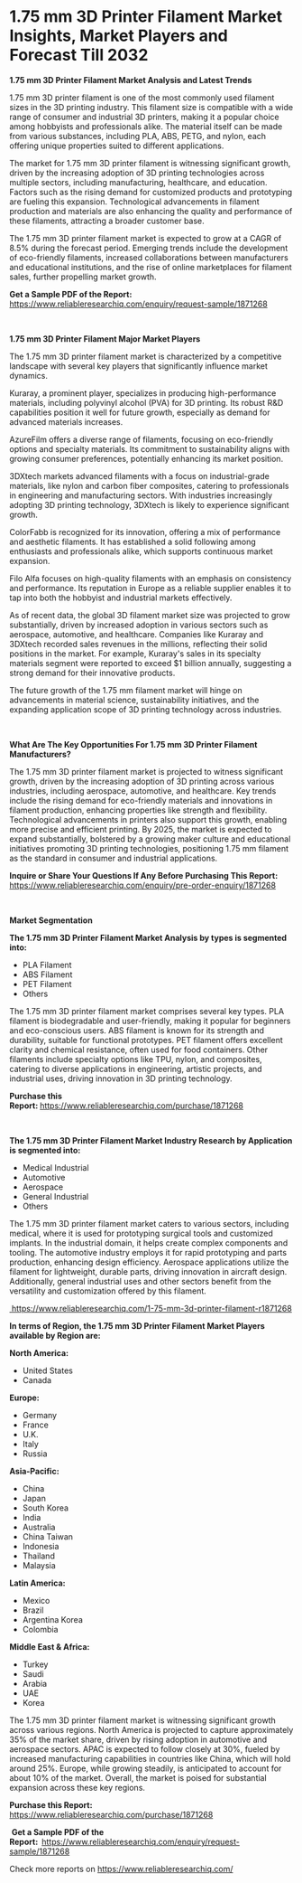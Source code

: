 <p><h1>1.75 mm 3D Printer Filament Market Insights, Market Players and Forecast Till 2032</h1></p><p><strong>1.75 mm 3D Printer Filament Market Analysis and Latest Trends</strong></p>
<p><p>1.75 mm 3D printer filament is one of the most commonly used filament sizes in the 3D printing industry. This filament size is compatible with a wide range of consumer and industrial 3D printers, making it a popular choice among hobbyists and professionals alike. The material itself can be made from various substances, including PLA, ABS, PETG, and nylon, each offering unique properties suited to different applications.</p><p>The market for 1.75 mm 3D printer filament is witnessing significant growth, driven by the increasing adoption of 3D printing technologies across multiple sectors, including manufacturing, healthcare, and education. Factors such as the rising demand for customized products and prototyping are fueling this expansion. Technological advancements in filament production and materials are also enhancing the quality and performance of these filaments, attracting a broader customer base.</p><p>The 1.75 mm 3D printer filament market is expected to grow at a CAGR of 8.5% during the forecast period. Emerging trends include the development of eco-friendly filaments, increased collaborations between manufacturers and educational institutions, and the rise of online marketplaces for filament sales, further propelling market growth.</p></p>
<p><strong>Get a Sample PDF of the Report:&nbsp;</strong> <a href="https://www.reliableresearchiq.com/enquiry/request-sample/1871268?utm_campaign=1082&utm_medium=2&utm_source=Github&utm_content=ia&utm_term=04022025&utm_id=175-mm-3d-printer-filament">https://www.reliableresearchiq.com/enquiry/request-sample/1871268</a></p>
<p>&nbsp;</p>
<p><strong>1.75 mm 3D Printer Filament Major Market Players</strong></p>
<p><p>The 1.75 mm 3D printer filament market is characterized by a competitive landscape with several key players that significantly influence market dynamics. </p><p>Kuraray, a prominent player, specializes in producing high-performance materials, including polyvinyl alcohol (PVA) for 3D printing. Its robust R&D capabilities position it well for future growth, especially as demand for advanced materials increases. </p><p>AzureFilm offers a diverse range of filaments, focusing on eco-friendly options and specialty materials. Its commitment to sustainability aligns with growing consumer preferences, potentially enhancing its market position.</p><p>3DXtech markets advanced filaments with a focus on industrial-grade materials, like nylon and carbon fiber composites, catering to professionals in engineering and manufacturing sectors. With industries increasingly adopting 3D printing technology, 3DXtech is likely to experience significant growth.</p><p>ColorFabb is recognized for its innovation, offering a mix of performance and aesthetic filaments. It has established a solid following among enthusiasts and professionals alike, which supports continuous market expansion. </p><p>Filo Alfa focuses on high-quality filaments with an emphasis on consistency and performance. Its reputation in Europe as a reliable supplier enables it to tap into both the hobbyist and industrial markets effectively.</p><p>As of recent data, the global 3D filament market size was projected to grow substantially, driven by increased adoption in various sectors such as aerospace, automotive, and healthcare. Companies like Kuraray and 3DXtech recorded sales revenues in the millions, reflecting their solid positions in the market. For example, Kuraray's sales in its specialty materials segment were reported to exceed $1 billion annually, suggesting a strong demand for their innovative products.</p><p>The future growth of the 1.75 mm filament market will hinge on advancements in material science, sustainability initiatives, and the expanding application scope of 3D printing technology across industries.</p></p>
<p>&nbsp;</p>
<p><strong>What Are The Key Opportunities For 1.75 mm 3D Printer Filament Manufacturers?</strong></p>
<p><p>The 1.75 mm 3D printer filament market is projected to witness significant growth, driven by the increasing adoption of 3D printing across various industries, including aerospace, automotive, and healthcare. Key trends include the rising demand for eco-friendly materials and innovations in filament production, enhancing properties like strength and flexibility. Technological advancements in printers also support this growth, enabling more precise and efficient printing. By 2025, the market is expected to expand substantially, bolstered by a growing maker culture and educational initiatives promoting 3D printing technologies, positioning 1.75 mm filament as the standard in consumer and industrial applications.</p></p>
<p><strong>Inquire or Share Your Questions If Any Before Purchasing This Report:</strong> <a href="https://www.reliableresearchiq.com/enquiry/pre-order-enquiry/1871268?utm_campaign=1082&utm_medium=2&utm_source=Github&utm_content=ia&utm_term=04022025&utm_id=175-mm-3d-printer-filament">https://www.reliableresearchiq.com/enquiry/pre-order-enquiry/1871268</a></p>
<p>&nbsp;</p>
<p><strong>Market Segmentation</strong></p>
<p><strong>The 1.75 mm 3D Printer Filament Market Analysis by types is segmented into:</strong></p>
<p><ul><li>PLA Filament</li><li>ABS Filament</li><li>PET Filament</li><li>Others</li></ul></p>
<p><p>The 1.75 mm 3D printer filament market comprises several key types. PLA filament is biodegradable and user-friendly, making it popular for beginners and eco-conscious users. ABS filament is known for its strength and durability, suitable for functional prototypes. PET filament offers excellent clarity and chemical resistance, often used for food containers. Other filaments include specialty options like TPU, nylon, and composites, catering to diverse applications in engineering, artistic projects, and industrial uses, driving innovation in 3D printing technology.</p></p>
<p><strong>Purchase this Report:&nbsp;</strong><a href="https://www.reliableresearchiq.com/purchase/1871268?utm_campaign=1082&utm_medium=2&utm_source=Github&utm_content=ia&utm_term=04022025&utm_id=175-mm-3d-printer-filament">https://www.reliableresearchiq.com/purchase/1871268</a></p>
<p>&nbsp;</p>
<p><strong>The 1.75 mm 3D Printer Filament Market Industry Research by Application is segmented into:</strong></p>
<p><ul><li>Medical Industrial</li><li>Automotive</li><li>Aerospace</li><li>General Industrial</li><li>Others</li></ul></p>
<p><p>The 1.75 mm 3D printer filament market caters to various sectors, including medical, where it is used for prototyping surgical tools and customized implants. In the industrial domain, it helps create complex components and tooling. The automotive industry employs it for rapid prototyping and parts production, enhancing design efficiency. Aerospace applications utilize the filament for lightweight, durable parts, driving innovation in aircraft design. Additionally, general industrial uses and other sectors benefit from the versatility and customization offered by this filament.</p></p>
<p><a href="https://www.reliableresearchiq.com/1-75-mm-3d-printer-filament-r1871268?utm_campaign=1082&utm_medium=2&utm_source=Github&utm_content=ia&utm_term=04022025&utm_id=175-mm-3d-printer-filament">&nbsp;https://www.reliableresearchiq.com/1-75-mm-3d-printer-filament-r1871268</a></p>
<p><strong>In terms of Region, the 1.75 mm 3D Printer Filament Market Players available by Region are:</strong></p>
<p>
    <p> <strong> North America: </strong>
        <ul>
            <li>United States</li>
            <li>Canada</li>
        </ul>
        </p> 
    <p> <strong> Europe: </strong>
        <ul>
            <li>Germany</li>
            <li>France</li>
            <li>U.K.</li>
            <li>Italy</li>
            <li>Russia</li>
        </ul>
        </p> 
    <p> <strong> Asia-Pacific: </strong>
        <ul>
            <li>China</li>
            <li>Japan</li>
            <li>South Korea</li>
            <li>India</li>
            <li>Australia</li>
            <li>China Taiwan</li>
            <li>Indonesia</li>
            <li>Thailand</li>
            <li>Malaysia</li>
        </ul>
        </p> 
    <p> <strong> Latin America: </strong>
        <ul>
            <li>Mexico</li>
            <li>Brazil</li>
            <li>Argentina Korea</li>
            <li>Colombia</li>
        </ul>
        </p> 
    <p> <strong> Middle East & Africa: </strong>
        <ul>
            <li>Turkey</li>
            <li>Saudi</li>
            <li>Arabia</li>
            <li>UAE</li>
            <li>Korea</li>
        </ul>
    </p>
    </p>
<p><p>The 1.75 mm 3D printer filament market is witnessing significant growth across various regions. North America is projected to capture approximately 35% of the market share, driven by rising adoption in automotive and aerospace sectors. APAC is expected to follow closely at 30%, fueled by increased manufacturing capabilities in countries like China, which will hold around 25%. Europe, while growing steadily, is anticipated to account for about 10% of the market. Overall, the market is poised for substantial expansion across these key regions.</p></p>
<p><strong>Purchase this Report: </strong><a href="https://www.reliableresearchiq.com/purchase/1871268?utm_campaign=1082&utm_medium=2&utm_source=Github&utm_content=ia&utm_term=04022025&utm_id=175-mm-3d-printer-filament">https://www.reliableresearchiq.com/purchase/1871268</a></p>
<p>&nbsp;<strong>Get a Sample PDF of the Report:&nbsp;&nbsp;</strong><a href="https://www.reliableresearchiq.com/enquiry/request-sample/1871268?utm_campaign=1082&utm_medium=2&utm_source=Github&utm_content=ia&utm_term=04022025&utm_id=175-mm-3d-printer-filament">https://www.reliableresearchiq.com/enquiry/request-sample/1871268</a></p>
<p><strong></strong></p>
<p>Check more reports on <a href="https://www.reliableresearchiq.com/?utm_campaign=1082&utm_medium=2&utm_source=Github&utm_content=ia&utm_term=04022025&utm_id=175-mm-3d-printer-filament">https://www.reliableresearchiq.com/</a></p>